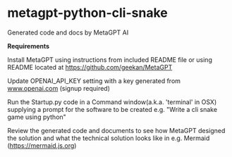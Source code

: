 # metagpt-python-cli-snake
Generated code and docs by MetaGPT AI

**Requirements**

Install MetaGPT using instructions from included README file or using README located at https://github.com/geekan/MetaGPT

Update OPENAI_API_KEY setting with a key generated from www.openai.com (signup required)

Run the Startup.py code in a Command window(a.k.a. 'terminal' in OSX) supplying a prompt for the software to be created e.g. "Write a cli snake game using python"

Review the generated code and documents to see how MetaGPT designed the solution and what the technical solution looks like in e.g. Mermaid (https://mermaid.js.org)
